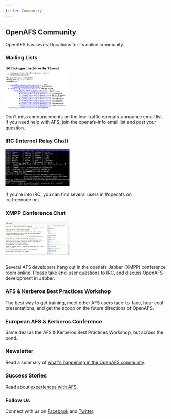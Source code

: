 ```yaml
---
title: Community
---
```


## OpenAFS Community ##

OpenAFS has several locations for its online community.

### Mailing Lists ###

<img class="dshadow" src="maillists.png" alt="Email Lists" width="200">

Don't miss announcements on the low-traffic openafs-announce email list. If you need help with AFS, join the openafs-info email list and post your question.

### IRC (Internet Relay Chat) ###

<img class="dshadow" src="irc.png" alt="IRC" width="200">

If you're into IRC, you can find several users in #openafs on irc.freenode.net.

### XMPP Conference Chat ###

<img class="dshadow" src="jabber.png" alt="Jabber" width="200">

Several AFS developers hang out in the openafs Jabber (XMPP) conference room online. Please take end-user questions to IRC, and discuss OpenAFS development in Jabber.

### AFS & Kerberos Best Practices Workshop ###

The best way to get training, meet other AFS users face-to-face, hear cool presentations, and get the scoop on the future directions of OpenAFS.

### European AFS & Kerberos Conference ###

Same deal as the AFS & Kerberos Best Practices Workshop, but across the pond.

### Newsletter ###

Read a summary of [what's happening in the OpenAFS community](XXXbrokenlink).

### Success Stories ###

Read about [experiences with AFS](XXXbrokenlink).

### Follow Us ###

Connect with us on [Facebook](https://www.facebook.com/group.php?gid=23943836912) and [Twitter](https://twitter.com/openafs).
